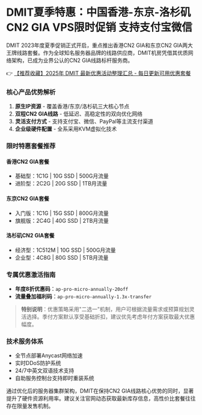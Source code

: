 # DMIT夏季特惠：中国香港-东京-洛杉矶CN2 GIA VPS限时促销 支持支付宝微信

DMIT 2023年度夏季促销正式开启，重点推出香港CN2 GIA和东京CN2 GIA两大王牌线路套餐。作为全球知名服务器品牌的线路供应商，DMIT机房凭借其优质网络架构，已成为业界公认的CN2 GIA线路标杆服务商。

👉 [【推荐收藏】2025年 DMIT 最新优惠活动整理汇总 - 每日更新可用优惠套餐](https://bit.ly/dmit_coupon)

### 核心产品优势解析
1. **原生IP资源** - 覆盖香港/东京/洛杉矶三大核心节点
2. **双程CN2 GIA线路** - 低延迟、高稳定性的双向优化网络
3. **灵活支付方式** - 支持支付宝、微信、PayPal等主流支付渠道
4. **企业级硬件配置** - 全系采用KVM虚拟化技术

### 限时特惠套餐推荐
#### 香港CN2 GIA套餐
- 基础型：1C1G | 10G SSD | 500G月流量
- 进阶型：2C2G | 20G SSD | 1TB月流量

#### 东京CN2 GIA套餐
- 入门版：1C1G | 15G SSD | 800G月流量
- 旗舰版：2C4G | 40G SSD | 2TB月流量

#### 洛杉矶CN2 GIA套餐
- 经济型：1C512M | 10G SSD | 500G月流量
- 企业型：4C8G | 80G SSD | 5TB月流量

### 专属优惠激活指南
- **年度8折优惠码**：`ap-pro-micro-annually-20off`
- **流量叠加福利码**：`ap-pro-micro-annually-1.3x-transfer`

> **特别说明**：优惠策略采用"二选一"机制，用户可根据流量需求或预算规划灵活选择。季付方案默认享受基础折扣，建议优先考虑年付方案获取最大优惠幅度。

### 技术服务体系
- 全节点部署Anycast网络加速
- 实时DDoS防护系统
- 24/7中英文双语技术支持
- 自助服务控制台支持即时重装系统

通过优化后的服务器集群架构，DMIT在保持CN2 GIA线路核心优势的同时，显著提升了硬件资源利用率。建议关注官网动态获取最新库存信息，高性价比套餐往往存在限量发售机制。